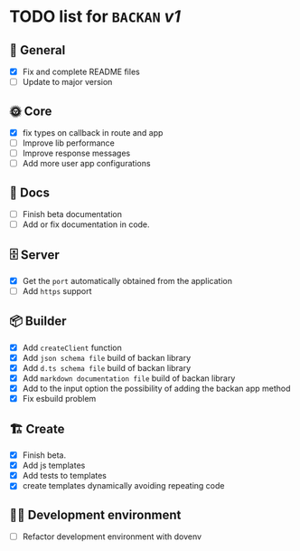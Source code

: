 # **TODO** list for `BACKAN` _v1_

## 🌈 General

- [x] Fix and complete README files
- [ ] Update to major version

## 🌞 Core

- [x] fix types on callback in route and app
- [ ] Improve lib performance
- [ ] Improve response messages
- [ ] Add more user app configurations

## 📖 Docs

- [ ] Finish beta documentation
- [ ] Add or fix documentation in code.

## 🗄️ Server

- [x] Get the `port` automatically obtained from the application
- [ ] Add `https` support

## 📦 Builder

- [x] Add `createClient` function
- [x] Add `json schema file` build of backan library
- [x] Add `d.ts schema file` build of backan library
- [x] Add `markdown documentation file` build of backan library
- [x] Add to the input option the possibility of adding the backan app method
- [x] Fix esbuild problem

## 🏗️ Create

- [x] Finish beta.
- [x] Add js templates
- [x] Add tests to templates
- [x] create templates dynamically avoiding repeating code

## 🧑‍💻 Development environment

- [ ] Refactor development environment with dovenv
